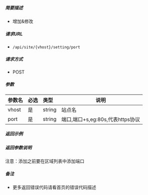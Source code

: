 

    
##### 简要描述

- 增加&修改

##### 请求URL
- ` /api/site/{vhost}/setting/port `
  
##### 请求方式
- POST 

##### 参数

|参数名|必选|类型|说明|
|:----    |:---|:----- |-----   |
|vhost |是  |string |站点名   |
|port |是  |string | 端口,端口+s,eg:80s,代表https协议    |

##### 返回示例 



##### 返回参数说明 

注意：添加之前要在区域列表中添加端口

##### 备注 

- 更多返回错误代码请看首页的错误代码描述



